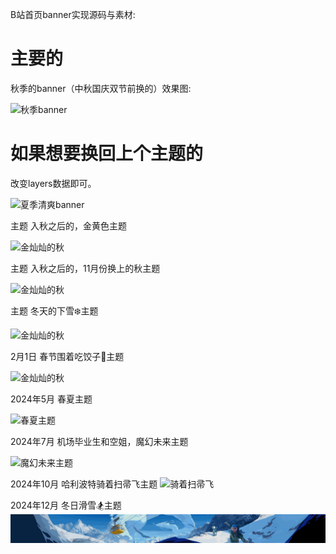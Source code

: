 B站首页banner实现源码与素材:

# 主要的

秋季的banner（中秋国庆双节前换的）效果图:

![秋季banner](static/效果图.gif)

# 如果想要换回上个主题的

改变layers数据即可。

![夏季清爽banner](static_02/效果图.gif)


主题 入秋之后的，金黄色主题

![金灿灿的秋](static_03/效果图.gif)

主题 入秋之后的，11月份换上的秋主题

![金灿灿的秋](static_04/效果图.gif)

主题 冬天的下雪❄️主题

![金灿灿的秋](static_05/效果图.gif)

2月1日 春节围着吃饺子🥟主题

![金灿灿的秋](static_06/效果图.gif)

2024年5月 春夏主题

![春夏主题](static_07/效果图.gif)

2024年7月 机场毕业生和空姐，魔幻未来主题

![魔幻未来主题](static_08/效果图.gif)


2024年10月 哈利波特骑着扫帚飞主题
![骑着扫帚飞](static_09/效果图.gif)

2024年12月 冬日滑雪🏂主题
![冬日滑雪🏂](static_10/效果图.gif)